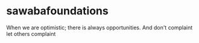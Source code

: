 # sawabafoundations
When we are optimistic; there is always opportunities. And don't complaint let others complaint
